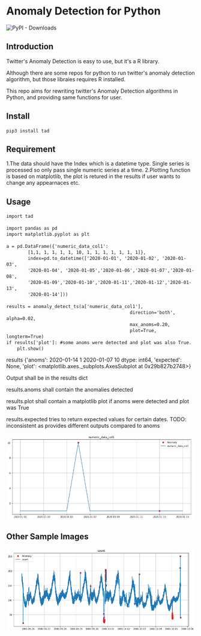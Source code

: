 # Anomaly Detection for Python

![PyPI - Downloads](https://img.shields.io/pypi/dm/tad?color=lightgreen&label=PyPI)

## Introduction

Twitter's Anomaly Detection is easy to use, but it's a R library. 

Although there are some repos for python to run twitter's anomaly detection algorithm, but those libraies requires R installed.

This repo aims for rewriting twitter's Anomaly Detection algorithms in Python, and providing same functions for user.

## Install

```
pip3 install tad
```
## Requirement

1.The data should have the Index which is a datetime type. Single series is processed so only pass single numeric series at a time.
2.Plotting function is based on matplotlib, the plot is retured in the results if user wants to change any appearnaces etc.

## Usage

```
import tad

import pandas as pd 
import matplotlib.pyplot as plt

a = pd.DataFrame({'numeric_data_col1': 
        [1,1, 1, 1, 1, 1, 10, 1, 1, 1, 1, 1, 1, 1]}, 
        index=pd.to_datetime(['2020-01-01', '2020-01-02', '2020-01-03',
        '2020-01-04', '2020-01-05','2020-01-06','2020-01-07','2020-01-08',
        '2020-01-09','2020-01-10','2020-01-11','2020-01-12','2020-01-13',
        '2020-01-14']))

results = anomaly_detect_ts(a['numeric_data_col1'],
                                              direction='both', alpha=0.02,
                                              max_anoms=0.20,
                                              plot=True, longterm=True)
if results['plot']: #some anoms were detected and plot was also True.
    plt.show()

```
results
{'anoms': 2020-01-14     1
 2020-01-07    10
 dtype: int64,
 'expected': None,
 'plot': <matplotlib.axes._subplots.AxesSubplot at 0x29b827b2748>}

Output shall be in the results dict

results.anoms shall contain the anomalies detected

results.plot shall contain a matplotlib plot if anoms were detected and plot was True

results.expected tries to return expected values for certain dates. TODO: inconsistent as provides different outputs compared to anoms

![Sample Script output](/resources/images/sample_execution.png)

## Other Sample Images

![Another sample of detecction using default parameters](/resources/images/sample_01.png)